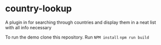 # country-lookup

A plugin in for searching through countries and display them in a neat list with all info necessary

To run the demo clone this repository. Run ```NPM install``` ```npm run build```